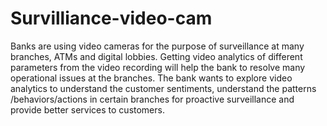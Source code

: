 # Survilliance-video-cam
Banks are using video cameras for the purpose of surveillance at many branches, ATMs and digital lobbies. Getting video analytics of different parameters from the video 
recording will help the bank to resolve many operational issues at the branches. The bank wants to explore video analytics to understand the customer sentiments,
understand the patterns /behaviors/actions in certain branches for proactive surveillance and provide better services to customers.
